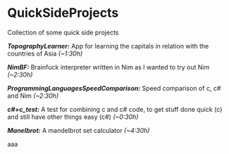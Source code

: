 # QuickSideProjects
Collection of some quick side projects

***TopographyLearner:*** App for learning the capitals in relation with the countries of Asia *(~1:30h)*

***NimBF:*** Brainfuck interpreter written in Nim as I wanted to try out Nim *(~2:30h)*

***ProgrammingLanguagesSpeedComparison:*** Speed comparison of c, c# and Nim *(~2:30h)*

***c#+c_test:*** A test for combining c and c# code, to get stuff done quick (c) and still have other things easy (c#) *(~0:30h)*

***Manelbrot:*** A mandelbrot set calculator *(~4:30h)*

aaa
